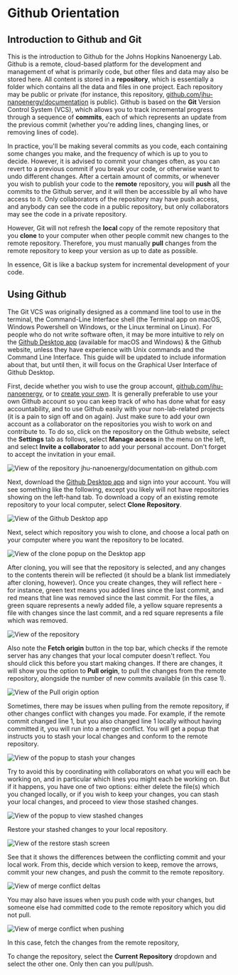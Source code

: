# Github Orientation
## Introduction to Github and Git

This is the introduction to Github for the Johns Hopkins Nanoenergy Lab. Github is a remote, cloud-based platform for the development and management of what is primarily code, but other files and data may also be stored here. All content is stored in a **repository**, which is essentially a folder which contains all the data and files in one project. Each repository may be public or private (for instance, this repository, [github.com/jhu-nanoenergy/documentation](https://www.github.com/jhu-nanoenergy/documentation) is public). Github is based on the **Git** Version Control System (VCS), which allows you to track incremental progress through a sequence of **commits**, each of which represents an update from the previous commit (whether you're adding lines, changing lines, or removing lines of code).

In practice, you'll be making several commits as you code, each containing some changes you make, and the frequency of which is up to you to decide. However, it is advised to commit your changes often, as you can revert to a previous commit if you break your code, or otherwise want to undo different changes. After a certain amount of commits, or whenever you wish to publish your code to the **remote** repository, you will **push** all the commits to the Github server, and it will then be accessible by all who have access to it. Only collaborators of the repository may have push access, and anybody can see the code in a public repository, but only collaborators may see the code in a private repository.

However, Git will not refresh the **local** copy of the remote repository that you **clone** to your computer when other people commit new changes to the remote repository. Therefore, you must manually **pull** changes from the remote repository to keep your version as up to date as possible.

In essence, Git is like a backup system for incremental development of your code.


## Using Github

The Git VCS was originally designed as a command line tool to use in the terminal, the Command-Line Interface shell (the Terminal app on macOS, Windows Powershell on Windows, or the Linux terminal on Linux). For people who do not write software often, it may be more intuitive to rely on the [Github Desktop app](https://desktop.github.com/) (available for macOS and Windows) & the Github website, unless they have experience with Unix commands and the Command Line Interface. This guide will be updated to include information about that, but until then, it will focus on the Graphical User Interface of Github Desktop.
<!-- This is a comment, and just a reminder to remove this part once you introduce the CLI commands
-->

First, decide whether you wish to use the group account, [github.com/jhu-nanoenergy](https://www.github.com/jhu-nanoenergy), or to [create your own](https://www.github.com). It is generally preferable to use your own Github account so you can keep track of who has done what for easy accountability, and to use Github easily with your non-lab-related projects (it is a pain to sign off and on again). Just make sure to add your own account as a collaborator on the repositories you wish to work on and contribute to. To do so, click on the repository on the Github website, select the **Settings** tab as follows, select **Manage access** in the menu on the left, and select **Invite a collaborator** to add your personal account. Don't forget to accept the invitation in your email.

![View of the repository jhu-nanoenergy/documentation on github.com](/figures/repo_view.png)

Next, download the [Github Desktop app](https://desktop.github.com) and sign into your account. You will see something like the following, except you likely will not have repositories showing on the left-hand tab. To download a copy of an existing remote repository to your local computer, select **Clone Repository**.

![View of the Github Desktop app](/figures/github_desktop_clone.png)

Next, select which repository you wish to clone, and choose a local path on your computer where you want the repository to be located.

![View of the clone popup on the Desktop app](/figures/github_desktop_clone2.png)

After cloning, you will see that the repository is selected, and any changes to the contents therein will be reflected (it should be a blank list immediately after cloning, however). Once you create changes, they will reflect here - for instance, green text means you added lines since the last commit, and red means that line was removed since the last commit. For the files, a green square represents a newly added file, a yellow square represents a file with changes since the last commit, and a red square represents a file which was removed.

![View of the repository](/figures/github_desktop_deltas.png)

Also note the **Fetch origin** button in the top bar, which checks if the remote server has any changes that your local computer doesn't reflect. You should click this before you start making changes. If there are changes, it will show you the option to **Pull origin**, to pull the changes from the remote repository, alongside the number of new commits available (in this case 1).

![View of the Pull origin option](/figures/github_desktop_pull_origin.png)

Sometimes, there may be issues when pulling from the remote repository, if other changes conflict with changes you made. For example, if the remote commit changed line 1, but you also changed line 1 locally without having committed it, you will run into a merge conflict. You will get a popup that instructs you to stash your local changes and conform to the remote repository.

![View of the popup to stash your changes](/figures/github_desktop_stash.png)

Try to avoid this by coordinating with collaborators on what you will each be working on, and in particular which lines you might each be working on. But if it happens, you have one of two options: either delete the file(s) which you changed locally, or if you wish to keep your changes, you can stash your local changes, and proceed to view those stashed changes.

![View of the popup to view stashed changes](/figures/github_desktop_stashed.png)

Restore your stashed changes to your local repository.

![View of the restore stash screen](/figures/github_desktop_restore_stash.png)

See that it shows the differences between the conflicting commit and your local work. From this, decide which version to keep, remove the arrows, commit your new changes, and push the commit to the remote repository.

![View of merge conflict deltas](/figures/github_desktop_merge_conflict.png)

You may also have issues when you push code with your changes, but someone else had committed code to the remote repository which you did not pull.

![View of merge conflict when pushing](/figures/github_desktop_merge_conflict_push.png)

In this case, fetch the changes from the remote repository, 


To change the repository, select the **Current Repository** dropdown and select the other one. Only then can you pull/push.
